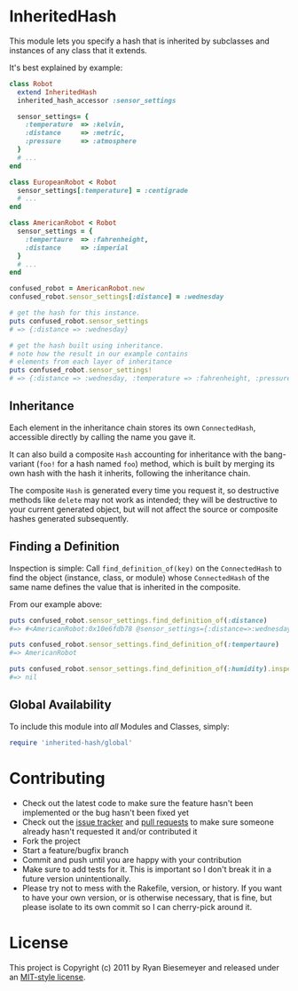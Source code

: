 InheritedHash
=============

This module lets you specify a hash that is inherited by subclasses and
instances of any class that it extends.

It's best explained by example:

```ruby
class Robot
  extend InheritedHash
  inherited_hash_accessor :sensor_settings

  sensor_settings= {
    :temperature  => :kelvin,
    :distance     => :metric,
    :pressure     => :atmosphere
  }
  # ...
end

class EuropeanRobot < Robot
  sensor_settings[:temperature] = :centigrade
  # ...
end

class AmericanRobot < Robot
  sensor_settings = {
    :tempertaure  => :fahrenheight,
    :distance     => :imperial
  }
  # ...
end

confused_robot = AmericanRobot.new
confused_robot.sensor_settings[:distance] = :wednesday

# get the hash for this instance.
puts confused_robot.sensor_settings
# => {:distance => :wednesday}

# get the hash built using inheritance.
# note how the result in our example contains 
# elements from each layer of inheritance
puts confused_robot.sensor_settings!
# => {:distance => :wednesday, :temperature => :fahrenheight, :pressure => :atmosphere}

```

Inheritance
-----------

Each element in the inheritance chain stores its own `ConnectedHash`,
accessible directly by calling the name you gave it.

It can also build a composite `Hash` accounting for inheritance with the bang-
variant (`foo!` for a hash named `foo`) method, which is built by merging its
own hash with the hash it inherits, following the inheritance chain.

The composite `Hash` is generated every time you request it, so destructive
methods like `delete` may not work as intended; they will be destructive to
your current generated object, but will not affect the source or composite
hashes generated subsequently.

Finding a Definition
--------------------

Inspection is simple: Call `find_definition_of(key)` on the `ConnectedHash` to
find the object (instance, class, or module) whose `ConnectedHash` of the same
name defines the value that is inherited in the composite.

From our example above:

```ruby
puts confused_robot.sensor_settings.find_definition_of(:distance)
#=> #<AmericanRobot:0x10e6fdb78 @sensor_settings={:distance=>:wednesday}>

puts confused_robot.sensor_settings.find_definition_of(:tempertaure)
#=> AmericanRobot

puts confused_robot.sensor_settings.find_definition_of(:humidity).inspect
#=> nil
```

Global Availability
-------------------

To include this module into *all* Modules and Classes, simply: 

```ruby
require 'inherited-hash/global'
```

Contributing
============

* Check out the latest code to make sure the feature hasn't been implemented or the bug hasn't been fixed yet
* Check out the [issue tracker](https://github.com/yaauie/inherited-hash/issues) and [pull requests](https://github.com/yaauie/inherited-hash/pulls) to make sure someone already hasn't requested it and/or contributed it
* Fork the project
* Start a feature/bugfix branch
* Commit and push until you are happy with your contribution
* Make sure to add tests for it. This is important so I don't break it in a future version unintentionally.
* Please try not to mess with the Rakefile, version, or history. If you want to have your own version, or is otherwise necessary, that is fine, but please isolate to its own commit so I can cherry-pick around it.

License
=======

This project is Copyright (c) 2011 by Ryan Biesemeyer and released under an [MIT-style license](https://github.com/yaauie/inherited-hash/blob/master/LICENSE.txt).
